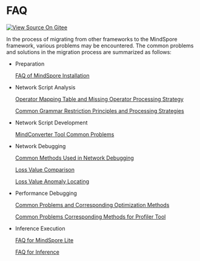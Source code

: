# FAQ

[![View Source On Gitee](https://gitee.com/mindspore/docs/raw/r1.3/resource/_static/logo_source.png)](https://gitee.com/mindspore/docs/blob/r1.3/docs/mindspore/migration_guide/source_en/faq.md)

In the process of migrating from other frameworks to the MindSpore framework, various problems may be encountered. The common problems and solutions in the migration process are summarized as follows:

- Preparation

    [FAQ of MindSpore Installation](https://www.mindspore.cn/docs/faq/en/r1.3/installation.html)

- Network Script Analysis

    [Operator Mapping Table and Missing Operator Processing Strategy](https://www.mindspore.cn/docs/migration_guide/en/r1.3/script_analysis.html#query-operator-mapping-table)

    [Common Grammar Restriction Principles and Processing Strategies](https://www.mindspore.cn/docs/migration_guide/en/r1.3/script_analysis.html#grammar-assessment)

- Network Script Development

    [MindConverter Tool Common Problems](https://gitee.com/mindspore/mindinsight/blob/r1.3/mindinsight/mindconverter/README.md)

- Network Debugging

    [Common Methods Used in Network Debugging](https://www.mindspore.cn/docs/migration_guide/en/r1.3/neural_network_debug.html#common-methods-used-in-network-debugging)

    [Loss Value Comparison](https://www.mindspore.cn/docs/migration_guide/en/r1.3/neural_network_debug.html#loss-value-comparison)

    [Loss Value Anomaly Locating](https://www.mindspore.cn/docs/migration_guide/en/r1.3/neural_network_debug.html#precision-debugging-tools)

- Performance Debugging

    [Common Problems and Corresponding Optimization Methods](https://www.mindspore.cn/docs/migration_guide/en/r1.3/sample_code.html#common-problems-and-corresponding-optimization-methods)

    [Common Problems Corresponding Methods for Profiler Tool](https://www.mindspore.cn/docs/migration_guide/en/r1.3/performance_optimization.html#faq)

- Inference Execution

    [FAQ for MindSpore Lite](https://www.mindspore.cn/lite/faq/en/r1.3/faq.html)

    [FAQ for Inference](https://www.mindspore.cn/docs/faq/en/r1.3/inference.html)
